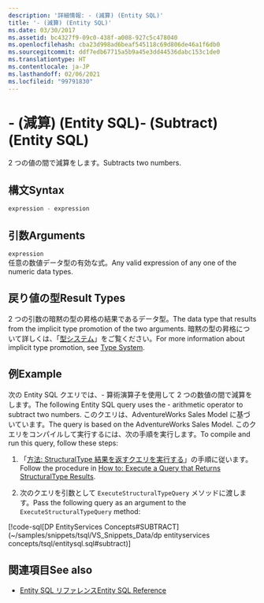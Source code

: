 ```yaml
---
description: '詳細情報: - (減算) (Entity SQL)'
title: '- (減算) (Entity SQL)'
ms.date: 03/30/2017
ms.assetid: bc4327f9-09c0-438f-a008-927c5c478040
ms.openlocfilehash: cba23d998ad6beaf545118c69d806de46a1f6db0
ms.sourcegitcommit: ddf7edb67715a5b9a45e3dd44536dabc153c1de0
ms.translationtype: HT
ms.contentlocale: ja-JP
ms.lasthandoff: 02/06/2021
ms.locfileid: "99791830"
---
```

# <a name="--subtract-entity-sql"></a><span data-ttu-id="21df9-103">- (減算) (Entity SQL)</span><span class="sxs-lookup"><span data-stu-id="21df9-103">- (Subtract) (Entity SQL)</span></span>

<span data-ttu-id="21df9-104">2 つの値の間で減算をします。</span><span class="sxs-lookup"><span data-stu-id="21df9-104">Subtracts two numbers.</span></span>  
  
## <a name="syntax"></a><span data-ttu-id="21df9-105">構文</span><span class="sxs-lookup"><span data-stu-id="21df9-105">Syntax</span></span>  
  
```sql  
expression - expression  
```  
  
## <a name="arguments"></a><span data-ttu-id="21df9-106">引数</span><span class="sxs-lookup"><span data-stu-id="21df9-106">Arguments</span></span>  

 `expression`  
 <span data-ttu-id="21df9-107">任意の数値データ型の有効な式。</span><span class="sxs-lookup"><span data-stu-id="21df9-107">Any valid expression of any one of the numeric data types.</span></span>  
  
## <a name="result-types"></a><span data-ttu-id="21df9-108">戻り値の型</span><span class="sxs-lookup"><span data-stu-id="21df9-108">Result Types</span></span>  

 <span data-ttu-id="21df9-109">2 つの引数の暗黙の型の昇格の結果であるデータ型。</span><span class="sxs-lookup"><span data-stu-id="21df9-109">The data type that results from the implicit type promotion of the two arguments.</span></span> <span data-ttu-id="21df9-110">暗黙の型の昇格について詳しくは、「[型システム](type-system-entity-sql.md)」をご覧ください。</span><span class="sxs-lookup"><span data-stu-id="21df9-110">For more information about implicit type promotion, see [Type System](type-system-entity-sql.md).</span></span>  
  
## <a name="example"></a><span data-ttu-id="21df9-111">例</span><span class="sxs-lookup"><span data-stu-id="21df9-111">Example</span></span>  

 <span data-ttu-id="21df9-112">次の Entity SQL クエリでは、- 算術演算子を使用して 2 つの数値の間で減算をします。</span><span class="sxs-lookup"><span data-stu-id="21df9-112">The following Entity SQL query uses the - arithmetic operator to subtract two numbers.</span></span> <span data-ttu-id="21df9-113">このクエリは、AdventureWorks Sales Model に基づいています。</span><span class="sxs-lookup"><span data-stu-id="21df9-113">The query is based on the AdventureWorks Sales Model.</span></span> <span data-ttu-id="21df9-114">このクエリをコンパイルして実行するには、次の手順を実行します。</span><span class="sxs-lookup"><span data-stu-id="21df9-114">To compile and run this query, follow these steps:</span></span>  
  
1. <span data-ttu-id="21df9-115">「[方法: StructuralType 結果を返すクエリを実行する](../how-to-execute-a-query-that-returns-structuraltype-results.md)」の手順に従います。</span><span class="sxs-lookup"><span data-stu-id="21df9-115">Follow the procedure in [How to: Execute a Query that Returns StructuralType Results](../how-to-execute-a-query-that-returns-structuraltype-results.md).</span></span>  
  
2. <span data-ttu-id="21df9-116">次のクエリを引数として `ExecuteStructuralTypeQuery` メソッドに渡します。</span><span class="sxs-lookup"><span data-stu-id="21df9-116">Pass the following query as an argument to the `ExecuteStructuralTypeQuery` method:</span></span>  
  
 [!code-sql[DP EntityServices Concepts#SUBTRACT](~/samples/snippets/tsql/VS_Snippets_Data/dp entityservices concepts/tsql/entitysql.sql#subtract)]  
  
## <a name="see-also"></a><span data-ttu-id="21df9-117">関連項目</span><span class="sxs-lookup"><span data-stu-id="21df9-117">See also</span></span>

- [<span data-ttu-id="21df9-118">Entity SQL リファレンス</span><span class="sxs-lookup"><span data-stu-id="21df9-118">Entity SQL Reference</span></span>](entity-sql-reference.md)
